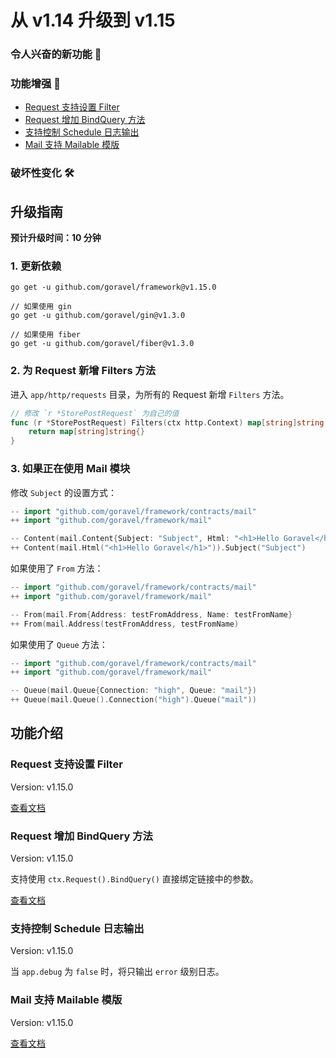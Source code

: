 # 从 v1.14 升级到 v1.15

### 令人兴奋的新功能 🎉

### 功能增强 🚀

- [Request 支持设置 Filter](#request-支持设置-filter)
- [Request 增加 BindQuery 方法](#request-增加-bindquery-方法)
- [支持控制 Schedule 日志输出](#支持控制-schedule-日志输出)
- [Mail 支持 Mailable 模版](#mail-支持-mailable-模版)

### 破坏性变化 🛠

## 升级指南

**预计升级时间：10 分钟**

### 1. 更新依赖

```
go get -u github.com/goravel/framework@v1.15.0

// 如果使用 gin
go get -u github.com/goravel/gin@v1.3.0

// 如果使用 fiber
go get -u github.com/goravel/fiber@v1.3.0
```

### 2. 为 Request 新增 Filters 方法

进入 `app/http/requests` 目录，为所有的 Request 新增 `Filters` 方法。

```go
// 修改 `r *StorePostRequest` 为自己的值
func (r *StorePostRequest) Filters(ctx http.Context) map[string]string {
	return map[string]string{}
}
```

### 3. 如果正在使用 Mail 模块

修改 `Subject` 的设置方式：

```go
-- import "github.com/goravel/framework/contracts/mail"
++ import "github.com/goravel/framework/mail"

-- Content(mail.Content{Subject: "Subject", Html: "<h1>Hello Goravel</h1>"})
++ Content(mail.Html("<h1>Hello Goravel</h1>")).Subject("Subject")
```

如果使用了 `From` 方法：

```go
-- import "github.com/goravel/framework/contracts/mail"
++ import "github.com/goravel/framework/mail"

-- From(mail.From{Address: testFromAddress, Name: testFromName}
++ From(mail.Address(testFromAddress, testFromName)
```

如果使用了 `Queue` 方法：

```go
-- import "github.com/goravel/framework/contracts/mail"
++ import "github.com/goravel/framework/mail"

-- Queue(mail.Queue{Connection: "high", Queue: "mail"})
++ Queue(mail.Queue().Connection("high").Queue("mail"))
```

## 功能介绍

### Request 支持设置 Filter

Version: v1.15.0

[查看文档](../the-basics/validation.md#过滤输入数据)

### Request 增加 BindQuery 方法

Version: v1.15.0

支持使用 `ctx.Request().BindQuery()` 直接绑定链接中的参数。

[查看文档](../the-basics/request.md#绑定-query)

### 支持控制 Schedule 日志输出

Version: v1.15.0

当 `app.debug` 为 `false` 时，将只输出 `error` 级别日志。

### Mail 支持 Mailable 模版

Version: v1.15.0

[查看文档](../mail/sending.md#使用-mailable-模版)
